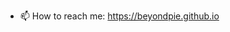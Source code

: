 <!--
**beyondpie/beyondpie** is a ✨ _special_ ✨ repository because its `README.md` (this file) appears on your GitHub profile.
-->
<!--
<img align="right" src="https://github-readme-stats.vercel.app/api?username=beyondpie&show_icons=true&icon_color=CE1D2D&text_color=718096&bg_color=ffffff&hide_title=true" />
-->

- 📫 How to reach me: https://beyondpie.github.io
